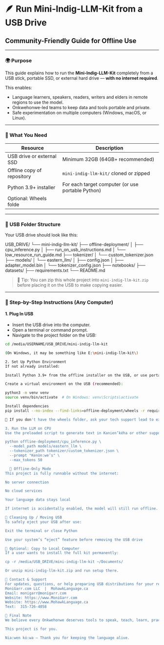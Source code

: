 # 🪶 Run Mini-Indig-LLM-Kit from a USB Drive  
## Community-Friendly Guide for Offline Use

---

### 🌍 Purpose

This guide explains how to run the **Mini-Indig-LLM-Kit** completely from a USB stick, portable SSD, or external hard drive — **with no internet required**.

This enables:
- Language learners, speakers, readers, writers and elders in remote regions to use the model.
- Onkwehonwe-led teams to keep data and tools portable and private.
- Safe experimentation on multiple computers (Windows, macOS, or Linux).

---

### 🧰 What You Need

| Resource                  | Description |
|---------------------------|-------------|
| USB drive or external SSD | Minimum 32GB (64GB+ recommended) |
| Offline copy of repository | `mini-indig-llm-kit/` cloned or zipped |
| Python 3.9+ installer     | For each target computer (or use portable Python) |
| Optional: Wheels folde

---

### 📁 USB Folder Structure

Your USB drive should look like this:

USB_DRIVE/
└── mini-indig-llm-kit/
├── offline-deployment/
│ ├── cpu_inference.py
│ ├── run_on_usb_instructions.md
│ └── low_resource_run_guide.md
├── tokenizer/
│ └── custom_tokenizer.json
├── models/
│ └── eastern_llm/
│ ├── config.json
│ ├── adapter_model.bin
│ └── tokenizer_config.json
├── notebooks/
├── datasets/
├── requirements.txt
└── README.md


> 📝 Tip: You can zip this whole project into `mini-indig-llm-kit.zip` before placing it on the USB to make copying easier.

---

### 🧪 Step-by-Step Instructions (Any Computer)

#### 1. Plug In USB

- Insert the USB drive into the computer.
- Open a terminal or command prompt.
- Navigate to the project folder on the USB:

```bash
cd /media/USERNAME/USB_DRIVE/mini-indig-llm-kit

(On Windows, it may be something like E:\mini-indig-llm-kit\)

2. Set Up Python Environment
If not already installed:

Install Python 3.9+ from the offline installer on the USB, or use portable Python if available.

Create a virtual environment on the USB (recommended):

python3 -m venv venv
source venv/bin/activate  # On Windows: venv\Scripts\activate

Install dependencies
pip install --no-index --find-links=offline-deployment/wheels -r requirements.txt

🧠 If you don't have the wheels folder, ask your tech support lead to export one for offline install.

3. Run the LLM on CPU
Use the preloaded script to generate text in Kanien’kéha or other supported dialects:

python offline-deployment/cpu_inference.py \
  --model_path models/eastern_llm \
  --tokenizer_path tokenizer/custom_tokenizer.json \
  --prompt "Kenòn:we’s" \
  --max_tokens 50

  🔐 Offline-Only Mode
This project is fully runnable without the internet:

No server connection

No cloud services

Your language data stays local

If internet is accidentally enabled, the model will still run offline.

🧼 Cleaning Up / Moving USB
To safely eject your USB after use:

Exit the terminal or close Python

Use your system’s “eject” feature before removing the USB drive

🧭 Optional: Copy to Local Computer
If a user wants to install the full kit permanently:

cp -r /media/USB_DRIVE/mini-indig-llm-kit ~/Documents/

Or unzip mini-indig-llm-kit.zip and run setup there.

💬 Contact & Support
For updates, questions, or help preparing USB distributions for your region, contact:
MoniGarr.com LLC  |  MohawkLanguage.ca
Email: monigarr@monigarr.com
Website: https://www.MoniGarr.com 
Website: https://www.MohawkLanguage.ca
Text:  315-726-4058

🧡 Final Note
We believe every Onkwehonwe deserves tools to speak, teach, learn, practice, communicate with and share their languages — even without stable internet or new hardware. Without requiring your community’s sacred stories to be uploaded to the internet without your cultural protocols and practices being respected.

This project is for you.

Nia:wen kó:wa — Thank you for keeping the language alive.